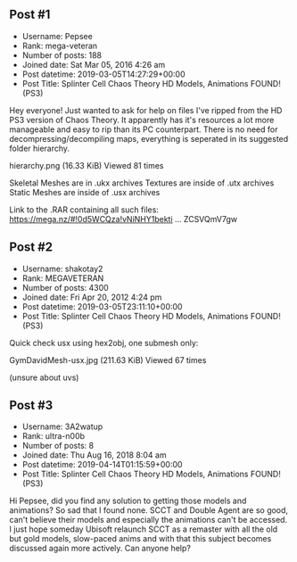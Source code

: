 ## Post #1
- Username: Pepsee
- Rank: mega-veteran
- Number of posts: 188
- Joined date: Sat Mar 05, 2016 4:26 am
- Post datetime: 2019-03-05T14:27:29+00:00
- Post Title: Splinter Cell Chaos Theory HD Models, Animations FOUND! (PS3)

Hey everyone! Just wanted to ask for help on files I've ripped from the HD PS3 version of Chaos Theory. It apparently has it's resources a lot more manageable and easy to rip than its PC counterpart. There is no need for decompressing/decompiling maps, everything is seperated in its suggested folder hierarchy. 



hierarchy.png (16.33 KiB) Viewed 81 times


Skeletal Meshes are in .ukx archives
Textures are inside of .utx archives
Static Meshes are inside of .usx archives

Link to the .RAR containing all such files: https://mega.nz/#!0d5WCQza!vNiNHY1bekti ... ZCSVQmV7gw
## Post #2
- Username: shakotay2
- Rank: MEGAVETERAN
- Number of posts: 4300
- Joined date: Fri Apr 20, 2012 4:24 pm
- Post datetime: 2019-03-05T23:11:10+00:00
- Post Title: Splinter Cell Chaos Theory HD Models, Animations FOUND! (PS3)

Quick check usx using hex2obj, one submesh only:



GymDavidMesh-usx.jpg (211.63 KiB) Viewed 67 times


(unsure about uvs)
## Post #3
- Username: 3A2watup
- Rank: ultra-n00b
- Number of posts: 8
- Joined date: Thu Aug 16, 2018 8:04 am
- Post datetime: 2019-04-14T01:15:59+00:00
- Post Title: Splinter Cell Chaos Theory HD Models, Animations FOUND! (PS3)

Hi Pepsee, did you find any solution to getting those models and animations? So sad that I found none. SCCT and Double Agent are so good, can't believe their models and especially the animations can't be accessed. I just hope someday Ubisoft relaunch SCCT as a remaster with all the old but gold models, slow-paced anims and with that this subject becomes discussed again more actively.
Can anyone help?

